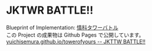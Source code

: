# JKTWR BATTLE!!

Blueprint of Implementation: [情科タワーバトル](https://docs.google.com/presentation/d/1OE1pA62uQgzcPvy1kouFr3590docXJLxdlQlPl_O1_0/edit?usp=sharing)  
この Project の成果物は Github Pages で公開しています。  
[yuichisemura.github.io/towerofyours -- JKTTW BATTLE!!](https://yuichisemura.github.io/jktwrbattle/)
